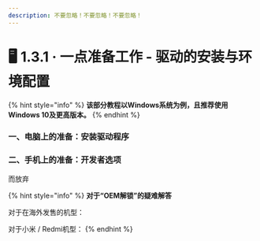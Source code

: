 ```yaml
---
description: 不要忽略！不要忽略！不要忽略！
---
```


# 🖥 1.3.1 · 一点准备工作 - 驱动的安装与环境配置

{% hint style="info" %}
**该部分教程以Windows系统为例，且推荐使用Windows 10及更高版本。**
{% endhint %}

### 一、电脑上的准备：安装驱动程序



### 二、手机上的准备：开发者选项

而放弃

{% hint style="info" %}
**对于“OEM解锁”的疑难解答**

对于在海外发售的机型：

对于小米 / Redmi机型：
{% endhint %}
